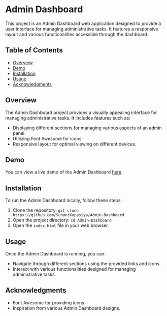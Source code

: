# Admin Dashboard

This project is an Admin Dashboard web application designed to provide a user interface for managing administrative tasks. It features a responsive layout and various functionalities accessible through the dashboard.

## Table of Contents

- [Overview](#overview)
- [Demo](#demo)
- [Installation](#installation)
- [Usage](#usage)
- [Acknowledgments](#acknowledgments)

## Overview

The Admin Dashboard project provides a visually appealing interface for managing administrative tasks. It includes features such as:

- Displaying different sections for managing various aspects of an admin panel.
- Utilizing Font Awesome for icons.
- Responsive layout for optimal viewing on different devices.

## Demo

You can view a live demo of the Admin Dashboard [here](https://suhanikapasiya.github.io/Admin-Dashboard/).

## Installation

To run the Admin Dashboard locally, follow these steps:

1. Clone the repository:
   `git clone https://github.com/SuhaniKapasiya/Admin-Dashboard`
2. Open the project directory:
   `cd Admin-Dashboard`
3. Open the `index.html` file in your web browser.

## Usage

Once the Admin Dashboard is running, you can:

- Navigate through different sections using the provided links and icons.
- Interact with various functionalities designed for managing administrative tasks.

## Acknowledgments

- Font Awesome for providing icons.
- Inspiration from various Admin Dashboard designs.


